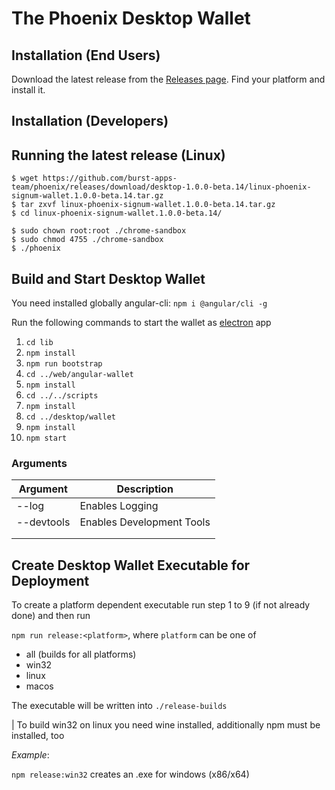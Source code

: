 # The Phoenix Desktop Wallet

## Installation (End Users)

Download the latest release from the [Releases page](https://github.com/burst-apps-team/phoenix/releases). Find your platform and install it. 

## Installation (Developers)

## Running the latest release (Linux)
```console
$ wget https://github.com/burst-apps-team/phoenix/releases/download/desktop-1.0.0-beta.14/linux-phoenix-signum-wallet.1.0.0-beta.14.tar.gz
$ tar zxvf linux-phoenix-signum-wallet.1.0.0-beta.14.tar.gz
$ cd linux-phoenix-signum-wallet.1.0.0-beta.14/
```
```console
$ sudo chown root:root ./chrome-sandbox
$ sudo chmod 4755 ./chrome-sandbox
$ ./phoenix
```

## Build and Start Desktop Wallet

You need installed globally angular-cli: `npm i @angular/cli -g`

Run the following commands to start the wallet as [electron](https://electronjs.org/) app

1. `cd lib`
2. `npm install`
3. `npm run bootstrap`
4. `cd ../web/angular-wallet`
5. `npm install`
6. `cd ../../scripts`
7. `npm install`
8. `cd ../desktop/wallet`
9. `npm install`
10. `npm start`


### Arguments

| Argument | Description |
|----------|-------------|
|  --log     |  Enables Logging           |
|  --devtools     |  Enables Development Tools           |
|          |             |
|          |             |

## Create Desktop Wallet Executable for Deployment

To create a platform dependent executable run step 1 to 9 (if not already done)
and then run

`npm run release:<platform>`, where `platform` can be one of 

- all (builds for all platforms)
- win32
- linux
- macos

The executable will be written into `./release-builds`

| To build win32 on linux you need wine installed, additionally npm must be installed, too

_Example_:

`npm release:win32` creates an .exe for windows (x86/x64)
